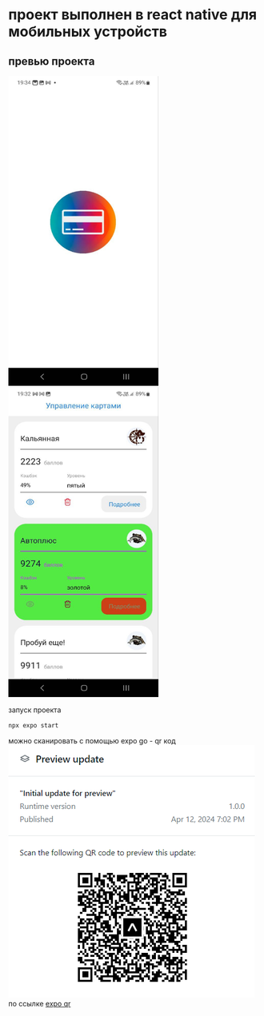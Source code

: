 # проект выполнен в react native для мобильных устройств
## превью проекта


<img src="./example/photo_2024-04-12_19-34-18.jpg" alt="стартовый экран" style="height: 620px; width:300px;"/>

<img src="./example/photo_2024-04-12_19-33-11.jpg" alt="основной экран" style="height: 620px; width:300px;"/>

запуск проекта
```sh
npx expo start
```
можно сканировать с помощью expo go - qr код 
![qr код](./example/qr%20expo.png "qr код")
по ссылке [expo qr](https://expo.dev/preview/update?message=Initial%20update%20for%20preview&updateRuntimeVersion=1.0.0&createdAt=2024-04-12T12%3A02%3A11.660Z&slug=exp&projectId=ba894ef3-a368-499f-83aa-05948ed177b6&group=d04d7dbf-ed2e-45aa-a8b1-ad4b8c15615e)

